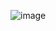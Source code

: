![image](https://user-images.githubusercontent.com/87228449/159130469-b6600c74-a7ba-482f-b29f-b693594d4105.png)
